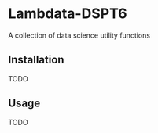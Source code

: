 # Lambdata-DSPT6
A collection of data science utility functions

## Installation 

TODO

## Usage

TODO